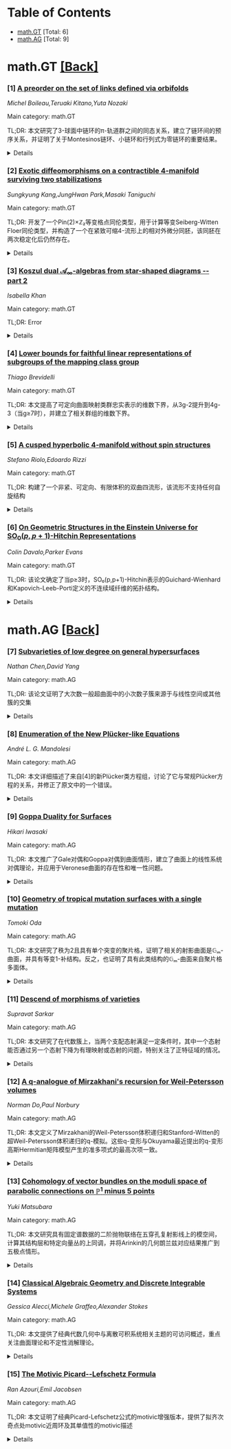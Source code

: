 <div id=toc></div>

# Table of Contents

- [math.GT](#math.GT) [Total: 6]
- [math.AG](#math.AG) [Total: 9]


<div id='math.GT'></div>

# math.GT [[Back]](#toc)

### [1] [A preorder on the set of links defined via orbifolds](https://arxiv.org/abs/2510.12372)
*Michel Boileau,Teruaki Kitano,Yuta Nozaki*

Main category: math.GT

TL;DR: 本文研究了3-球面中链环的π-轨道群之间的同态关系，建立了链环间的预序关系，并证明了关于Montesinos链环、小链环和行列式为零链环的重要结果。


<details>
  <summary>Details</summary>
Motivation: 研究链环的π-轨道群之间的同态关系，探索这种代数关系如何反映链环的几何和拓扑性质，建立链环间的预序结构。

Method: 定义链环的π-轨道群作为链环群的商群，研究群同态与链环几何性质的关系，特别关注Montesinos链环、小链环和行列式为零链环的情况。

Result: 证明了如果L是r个有理缠结的Montesinos链环且L≥L'，则L'是至多r+1个有理缠结的Montesinos链环或特定连通和；小链环只有有限多个L'满足L≥L'；行列式为零链环对所有2-桥链环满足L≥L'。

Conclusion: π-轨道群同态建立了链环间的预序关系，揭示了链环代数结构与几何性质之间的深刻联系，为研究对称并和桥数等问题提供了新视角。

Abstract: For a link $L$ in the $3$-sphere, the $\pi$-orbifold group
$G^\mathrm{orb}(L)$ is defined as a quotient of the link group of $L$. When
there exists an epimorphism $G^\mathrm{orb}(L)\to G^\mathrm{orb}(L')$, we
denote this by $L\succeq L'$ and explore the relationships between the two
links. Specifically, we prove that if $L\succeq L'$ and $L$ is a Montesinos
link with $r$ rational tangles $(r\geq 3)$, then $L'$ is either a Montesinos
link with at most $r+1$ rational tangles or a certain connected sum. We further
show that if $L$ is a small link, then there are only finitely many links $L'$
satisfying $L\succeq L'$. In contrast, if $L$ has determinant zero, then
$L\succeq L'$ for every $2$-bridge link $L'$. Additionally, we discuss
applications to symmetric unions of knots and connections to other preorders on
the set of knots. Finally, we raise open questions on bridge number and volume.

</details>


### [2] [Exotic diffeomorphisms on a contractible 4-manifold surviving two stabilizations](https://arxiv.org/abs/2510.12394)
*Sungkyung Kang,JungHwan Park,Masaki Taniguchi*

Main category: math.GT

TL;DR: 开发了一个Pin(2)×ℤ₂等变格点同伦类型，用于计算等变Seiberg-Witten Floer同伦类型，并构造了一个在紧致可缩4-流形上的相对外微分同胚，该同胚在两次稳定化后仍然存在。


<details>
  <summary>Details</summary>
Motivation: 为了计算等变Seiberg-Witten Floer同伦类型，需要开发更精细的等变格点同伦理论。

Method: 开发了Pin(2)×ℤ₂等变的格点同伦类型方法。

Result: 成功构造了一个在紧致可缩4-流形上的相对外微分同胚，该同胚在两次稳定化后仍然保持。

Conclusion: 通过等变格点同伦方法，可以构造出在稳定化后仍然存在的外微分同胚，这为4-流形拓扑研究提供了新的工具。

Abstract: We develop a $\mathrm{Pin}(2) \times \mathbb{Z}_2$-equivariant refinement of
the lattice homotopy type for computing equivariant Seiberg--Witten Floer
homotopy types. As an application, we construct a relatively exotic
diffeomorphism on a compact contractible 4-manifold that survives two
stabilizations.

</details>


### [3] [Koszul dual $\mathcal{A}_{\infty}$-algebras from star-shaped diagrams -- part 2](https://arxiv.org/abs/2510.12575)
*Isabella Khan*

Main category: math.GT

TL;DR: Error


<details>
  <summary>Details</summary>
Motivation: Error

Method: Error

Result: Error

Conclusion: Error

Abstract: This paper proves a Koszul duality result between weighted
$\mathcal{A}_{\infty}$-algebras constructed in the author's previous work. In
the process, we construct a new box tensor product for weighted
$\mathcal{A}_{\infty}$ bimodules, and verify a correspondence between weighted
$\mathcal{A}_{\infty}$-algebra maps and a particular class of
$\mathcal{A}_{\infty}$-bimodule. This paper is part 2 of arXiv:2408.01564.

</details>


### [4] [Lower bounds for faithful linear representations of subgroups of the mapping class group](https://arxiv.org/abs/2510.12591)
*Thiago Brevidelli*

Main category: math.GT

TL;DR: 本文提高了可定向曲面映射类群忠实表示的维数下界，从3g-2提升到4g-3（当g≥7时），并建立了相关群组的维数下界。


<details>
  <summary>Details</summary>
Motivation: Korkmaz之前建立了可定向曲面映射类群忠实表示的维数下界为3g-2，本文旨在进一步提高这个下界。

Method: 通过更精细地研究PMod(Σ)中的交换关系，利用特定裤子分解产生的关系，证明任何维数≤4g-4的表示都会消灭Torelli群的自然子群。

Result: 将忠实表示的维数下界从3g-2提高到4g-3（当g≥7时），并为相关群组建立了线性增长的维数下界。

Conclusion: 本文显著改进了映射类群忠实表示的维数下界，并为低亏格情况提供了改进下界的证据。

Abstract: Recently, Korkmaz established the lower bound of $3g - 2$ for the dimension
of a faithful representation of the mapping class group of an orientable
surface of genus $g \ge 3$. We raise this bound to $4g - 3$ in the setting of
surfaces of genus $g \ge 7$. A new ingredient is a finer study of the
commutation relations in $\operatorname{PMod}(\Sigma)$. We use the relations
arising from a certain pants decomposition of $\Sigma_g$ to show that any
representation of dimension $\le 4g - 4$ is forced to kill a natural subgroup
of the Torelli group.
  We also establish lower bounds for the dimension of faithful representations
of related groups: the Johnson group of a closed surface, arbitrarily low terms
of the Johnson filtration of a compact surface with one boundary component, and
pure braid groups. These lower bounds grow linearly on the genus of the
surfaces and the number of strands of the braids. Finally, we also provide some
evidence that greater lower bounds for the low-genus cases should lead to
improved lower bounds for $g \gg 0$.

</details>


### [5] [A cusped hyperbolic 4-manifold without spin structures](https://arxiv.org/abs/2510.12657)
*Stefano Riolo,Edoardo Rizzi*

Main category: math.GT

TL;DR: 构建了一个非紧、可定向、有限体积的双曲四流形，该流形不支持任何自旋结构


<details>
  <summary>Details</summary>
Motivation: 研究双曲四流形的拓扑性质，特别是自旋结构的存在性问题

Method: 通过构造方法构建特定的非紧可定向双曲四流形

Result: 成功构建了一个不支持任何自旋结构的双曲四流形实例

Conclusion: 证明了在双曲四流形中，自旋结构的存在性并非普遍性质

Abstract: We build a non-compact, orientable, hyperbolic four-manifold of finite volume
that does not admit any spin structure.

</details>


### [6] [On Geometric Structures in the Einstein Universe for $\mathrm{SO}_0(p,p+1)$-Hitchin Representations](https://arxiv.org/abs/2510.12779)
*Colin Davalo,Parker Evans*

Main category: math.GT

TL;DR: 该论文确定了当p≥3时，SO₀(p,p+1)-Hitchin表示的Guichard-Wienhard和Kapovich-Leeb-Porti定义的不连续域纤维的拓扑结构。


<details>
  <summary>Details</summary>
Motivation: 研究高维Hitchin表示的不连续域纤维的拓扑性质，这对于理解这些表示的几何结构和动力学行为具有重要意义。

Method: 使用几何群论和动力系统的方法，分析SO₀(p,p+1)-Hitchin表示在Ein^{p-1,p}中定义的不连续域的纤维结构。

Result: 确定了当p≥3时，这些不连续域纤维的精确拓扑结构。

Conclusion: 该工作为理解高维Hitchin表示的几何性质提供了重要的拓扑信息，揭示了这些表示在特定几何空间中的纤维化结构。

Abstract: Let $S$ be a closed surface of genus $g \geq 2$. We determine the topology of
the fibers of the domain of discontinuity in $\mathrm{Ein}^{p-1,p}$ defined by
Guichard-Wienhard and Kapovich-Leeb-Porti for $\mathrm{SO}_0(p,p+1)$-Hitchin
representations for $p \geq 3$.

</details>


<div id='math.AG'></div>

# math.AG [[Back]](#toc)

### [7] [Subvarieties of low degree on general hypersurfaces](https://arxiv.org/abs/2510.11865)
*Nathan Chen,David Yang*

Main category: math.AG

TL;DR: 该论文证明了大次数一般超曲面中的小次数子簇来源于与线性空间或其他簇的交集


<details>
  <summary>Details</summary>
Motivation: 研究大次数一般超曲面中小次数子簇的几何结构，探索这些子簇的来源和性质

Method: 通过几何分析和代数几何方法，研究子簇与超曲面的交截关系

Result: 证明了大次数一般超曲面中的小次数子簇确实来源于与线性空间或其他簇的交集

Conclusion: 该结果揭示了超曲面几何结构的一个重要性质，为理解高维代数簇的几何提供了新视角

Abstract: The purpose of this note is to show that the subvarieties of small degree
inside a general hypersurface of large degree come from intersecting with
linear spaces or other varieties.

</details>


### [8] [Enumeration of the New Plücker-like Equations](https://arxiv.org/abs/2510.11886)
*André L. G. Mandolesi*

Main category: math.AG

TL;DR: 本文详细描述了来自[4]的新Plücker类方程组，讨论了它与常规Plücker方程的关系，并修正了原文中的一个错误。


<details>
  <summary>Details</summary>
Motivation: 对[4]中提出的新Plücker类方程组进行更详细的描述和澄清，建立其与传统Plücker方程的关联，并纠正原文中的错误。

Method: 通过数学分析和比较方法，详细阐述新方程组的特性，并与标准Plücker方程进行对比分析。

Result: 提供了新Plücker类方程组的完整描述，明确了其与传统方程的关系，并修正了原文的错误表述。

Conclusion: 新Plücker类方程组是传统Plücker方程的有意义扩展，通过修正错误后，其数学表述更加准确和完善。

Abstract: We give a more detailed description of the new system of Pl\"ucker-like
equations from [4], discuss how it relates to the usual Pl\"ucker equations,
and correct a mistake in that article.

</details>


### [9] [Goppa Duality for Surfaces](https://arxiv.org/abs/2510.11951)
*Hikari Iwasaki*

Main category: math.AG

TL;DR: 本文推广了Gale对偶和Goppa对偶到曲面情形，建立了曲面上的线性系统对偶理论，并应用于Veronese曲面的存在性和唯一性问题。


<details>
  <summary>Details</summary>
Motivation: 将经典的Gale对偶（射影空间点构型）和Goppa对偶（Gorenstein曲线上的线性系统）推广到曲面情形，建立更一般的对偶理论框架。

Method: 通过将曲面上的点实现为两个除子的完全交，建立了曲面线性系统的对偶理论，并应用于Veronese曲面的构造。

Result: 证明了Veronese曲面满足通过给定点或曲线的条件的存在性和唯一性结果，特别给出了Coble关于四个Veronese曲面通过射影5空间中九个一般点的结果的替代证明。

Conclusion: 成功将经典对偶理论推广到曲面情形，为曲面上的线性系统提供了新的对偶框架，并在Veronese曲面的研究中得到重要应用。

Abstract: Gale duality is an involution of point configurations in projective spaces.
Goppa duality extends this concept to a duality between linear series on a
Gorenstein curve passing through prescribed points. We generalize this
classical result to surfaces, establishing a duality for linear series on
surfaces realizing prescribed points as a complete intersection of two
divisors. We present several applications, including existence and uniqueness
results for Veronese surfaces satisfying conditions to pass through given
points or curves. As a key example, we give an alternative proof of Coble's
result on the existence of four Veronese surfaces passing through nine general
points in projective 5-space.

</details>


### [10] [Geometry of tropical mutation surfaces with a single mutation](https://arxiv.org/abs/2510.11991)
*Tomoki Oda*

Main category: math.AG

TL;DR: 本文研究了秩为2且具有单个突变的聚片格，证明了相关的射影曲面是𝔾ₘ-曲面，并具有等变1-补结构。反之，也证明了具有此类结构的𝔾ₘ-曲面来自聚片格多面体。


<details>
  <summary>Details</summary>
Motivation: 聚片格理论为从多面体构造射影簇提供了通用框架。当所有突变都是线性同构时，该框架恢复经典的环面簇理论。本文旨在研究秩为2的聚片格，探索其与𝔾ₘ-曲面的对应关系。

Method: 研究秩为2且具有单个突变的聚片格，分析其对应的射影曲面结构，证明其与𝔾ₘ-曲面的等价性，并计算复杂度、描述Cox环、研究环面退化。

Result: 证明了聚片格多面体对应的射影曲面是𝔾ₘ-曲面，具有等变1-补结构；反之，具有此类结构的𝔾ₘ-曲面也来自聚片格多面体。计算了配对的复杂度，描述了Cox环，并研究了环面退化。

Conclusion: 建立了秩为2聚片格与具有特定1-补结构的𝔾ₘ-曲面之间的双向对应关系，深化了对聚片格理论的理解，并为研究射影曲面提供了新视角。

Abstract: Recently, Escobar, Harada, and Manon introduced the theory of polyptych
lattices. This theory gives a general framework for constructing projective
varieties from polytopes in a polyptych lattice. When all the mutations of the
polyptych lattice are linear isomorphisms, this framework recovers the
classical theory of toric varieties. In this article, we study rank two
polyptych lattices with a single mutation. We prove that the associated
projective surface $X$ is a $\mathbb{G}_m$-surface that admits an equivariant
$1$-complement $B\in |-K_X|$ such that $B$ supports an effective ample divisor.
Conversely, we show that a $\mathbb{G}_m$-surface $X$ that admits an
equivariant $1$-complement $B\in |-K_X|$ supporting an effective ample divisor
comes from a polyptych lattice polytope. Finally, we compute the complexity of
the pair $(X,B)$ in terms of the data of the polyptych lattice, we describe the
Cox ring of $X$, and study its toric degenerations.

</details>


### [11] [Descend of morphisms of varieties](https://arxiv.org/abs/2510.11993)
*Supravat Sarkar*

Main category: math.AG

TL;DR: 本文研究了在代数簇上，当两个支配态射满足一定条件时，其中一个态射能否通过另一个态射下降为有理映射或态射的问题，特别关注了正特征域的情况。


<details>
  <summary>Details</summary>
Motivation: 扩展Aichinger和Das先前在仿射簇上的类似结果，研究更一般的代数簇情形，特别是在正特征域中的下降问题。

Method: 通过分析代数簇X、Y、W上的支配态射φ:X→Y和f:X→W，其中f在φ的纤维上为常数，给出充分条件保证f能下降为有理映射或态射Y→W。

Result: 建立了保证f能下降为有理映射或态射的充分条件，特别处理了正特征域的情况。

Conclusion: 本文推广了先前在仿射簇上的结果，为更一般的代数簇提供了下降态射的充分条件，特别是在正特征域中具有重要意义。

Abstract: Given varieties $X, Y, W$ and dominant morphisms $\phi:X\to Y$ and $f:X\to W$
such that $f$ is constant on fibres of $\phi$ , we give sufficient conditions
to guarantee that $f$ descends to a rational map or a morphism $Y\to W.$ We pay
special attention to the case that the ground field has positive
characteristic. This extends previous works of Aichinger and Das, who proved
similar results for some classes of affine varieties.

</details>


### [12] [A q-analogue of Mirzakhani's recursion for Weil-Petersson volumes](https://arxiv.org/abs/2510.12431)
*Norman Do,Paul Norbury*

Main category: math.AG

TL;DR: 本文定义了Mirzakhani的Weil-Petersson体积递归和Stanford-Witten的超Weil-Petersson体积递归的q-模拟。这些q-变形与Okuyama最近提出的q-变形高斯Hermitian矩阵模型产生的准多项式的最高次项一致。


<details>
  <summary>Details</summary>
Motivation: 探索Weil-Petersson体积和超Weil-Petersson体积的q-变形，并与Okuyama的q-变形矩阵模型建立联系，为超对称设置提供新的方法。

Method: 定义Mirzakhani递归和Stanford-Witten递归的q-模拟，通过q-变形产生Weil-Petersson体积的变形版本。

Result: 得到的q-变形Weil-Petersson体积与Okuyama准多项式的最高次项一致，表明可以将其方法推广到超对称设置。

Conclusion: 成功建立了Weil-Petersson体积q-变形与Okuyama矩阵模型之间的联系，为超对称体积理论的发展提供了新途径。

Abstract: We define q-analogues of Mirzakhani's recursion for Weil-Petersson volumes
and the Stanford-Witten recursion for super Weil-Petersson volumes. Okuyama
recently introduced a q-deformation of the Gaussian Hermitian matrix model
which produces quasi-polynomials that recover the Weil-Petersson volumes via a
rescaled q to 1 limit. The q-deformations of the Weil-Petersson volumes
produced here agree with the top degree terms of Okuyama's quasi-polynomials
and suggest a variation of Okuyama's methods to the super setting.

</details>


### [13] [Cohomology of vector bundles on the moduli space of parabolic connections on $\mathbb{P}^1$ minus $5$ points](https://arxiv.org/abs/2510.12578)
*Yuki Matsubara*

Main category: math.AG

TL;DR: 本文研究具有固定谱数据的二阶抛物联络在五穿孔复射影线上的模空间，计算其结构层和特定向量丛的上同调，并将Arinkin的几何朗兰兹对应结果推广到五极点情形。


<details>
  <summary>Details</summary>
Motivation: 扩展Arinkin关于几何朗兰兹对应的结果，将其从较简单情形推广到在五穿孔复射影线上具有五个简单极点的抛物联络模空间。

Method: 通过计算模空间上结构层和特定向量丛的上同调，并给出该模空间紧化的显式几何描述。

Result: 成功计算了模空间的上同调，并证明了在五极点情形下的几何朗兰兹对应，同时提供了模空间紧化的几何刻画。

Conclusion: 本文扩展了几何朗兰兹对应的适用范围，为研究高阶极点情形的抛物联络模空间提供了新的工具和视角。

Abstract: We study the moduli space of parabolic connections of rank two on the complex
projective line $\mathbb{P}^1$ minus five points with fixed spectral data. This
paper aims to compute the cohomology of the structure sheaf and a certain
vector bundle on this space. We use this computation to extend the results of
Arinkin, which proved a specific Geometric Langlands Correspondence to the case
where these connections have five simple poles on $\mathbb{P}^1$. Moreover, we
give an explicit geometric description of the compactification of this moduli
space.

</details>


### [14] [Classical Algebraic Geometry and Discrete Integrable Systems](https://arxiv.org/abs/2510.12647)
*Gessica Alecci,Michele Graffeo,Alexander Stokes*

Main category: math.AG

TL;DR: 本文提供了经典代数几何中与离散可积系统相关主题的可访问概述，重点关注曲面理论和不定性消解理论。


<details>
  <summary>Details</summary>
Motivation: 将代数几何中的曲面理论应用于离散可积系统，特别是微分和离散Painlevé方程，同时探讨不定性消解理论在代数熵计算中的应用。

Method: 通过代数几何的曲面理论和不定性消解理论，分析离散系统的可积性，并计算射影空间双有理变换的代数熵。

Result: 建立了代数几何工具与离散可积系统之间的联系，特别是曲面理论在Painlevé方程中的应用，以及不定性消解在代数熵计算中的作用。

Conclusion: 代数几何方法为离散可积系统的研究提供了有力的数学工具，曲面理论和不定性消解理论在理解系统可积性方面具有重要价值。

Abstract: The aim of these notes is to present an accessible overview of some topics in
classical algebraic geometry which have applications to aspects of discrete
integrable systems. Precisely, we focus on surface theory on the algebraic
geometry side, which is applied to differential and discrete Painlev\'e
equations on the integrable systems side. Along the way we also discuss the
theory of resolution of indeterminacies, which is applied to the cohomological
computation of algebraic entropy of birational transformations of projective
spaces, which is closely related to the integrability of the discrete systems
they define.

</details>


### [15] [The Motivic Picard--Lefschetz Formula](https://arxiv.org/abs/2510.12762)
*Ran Azouri,Emil Jacobsen*

Main category: math.AG

TL;DR: 本文证明了经典Picard-Lefschetz公式的motivic增强版本，提供了拟齐次奇点处motivic近周环及其单值性的motivic描述


<details>
  <summary>Details</summary>
Motivation: 将经典的Picard-Lefschetz公式推广到motivic范畴，为拟齐次奇点提供更精细的motivic理论描述

Method: 采用完全motivic的方法进行证明，通过射影超曲面的嵌入来描述motivic近周环

Result: 成功证明了motivic版本的Picard-Lefschetz公式，给出了拟齐次奇点处motivic近周环和单值性的明确描述

Conclusion: 该工作建立了经典Picard-Lefschetz理论与motivic理论之间的联系，为奇点理论提供了motivic层面的新视角

Abstract: We prove a motivic enhancement of the classical Picard--Lefschetz formula.
Our proof is completely motivic, and yields a description of the motivic nearby
cycles at a quasi-homogeneous singularity, as well as its monodromy, in terms
of an embedding of projective hypersurfaces.

</details>
